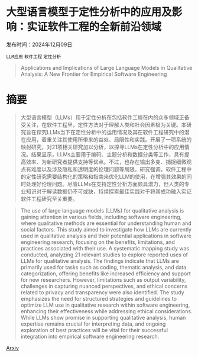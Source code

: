 # 大型语言模型于定性分析中的应用及影响：实证软件工程的全新前沿领域

发布时间：2024年12月09日

`LLM应用` `软件工程` `定性分析`

> Applications and Implications of Large Language Models in Qualitative Analysis: A New Frontier for Empirical Software Engineering

# 摘要

> 大型语言模型（LLMs）用于定性分析在包括软件工程在内的众多领域正备受关注，在软件工程里，定性方法对于理解人类和社会因素极为关键。本研究旨在探究LLMs当下在定性分析中的运用情况及其在软件工程研究中的潜在应用，着重关注其使用所带来的益处、局限性和实践。开展了一项系统的映射研究，对21项相关研究加以分析，以探寻LLMs在定性分析中的应用情况。结果显示，LLMs主要用于编码、主题分析和数据分类等工作，具有提高效率、为新研究者提供支持等优点。不过，也存在输出多变、捕捉细微观点有难度以及涉及隐私和透明度的伦理问题等局限。研究强调，软件工程中的定性研究需要结构化的策略和指南来优化LLM的使用，在增强其效果的同时处理好伦理问题。尽管LLMs在支持定性分析方面颇具潜力，但人类的专业知识对于解读数据仍不可或缺，持续探索最佳实践对于将其成功融入实证软件工程研究至关重要。

> The use of large language models (LLMs) for qualitative analysis is gaining attention in various fields, including software engineering, where qualitative methods are essential for understanding human and social factors. This study aimed to investigate how LLMs are currently used in qualitative analysis and their potential applications in software engineering research, focusing on the benefits, limitations, and practices associated with their use. A systematic mapping study was conducted, analyzing 21 relevant studies to explore reported uses of LLMs for qualitative analysis. The findings indicate that LLMs are primarily used for tasks such as coding, thematic analysis, and data categorization, offering benefits like increased efficiency and support for new researchers. However, limitations such as output variability, challenges in capturing nuanced perspectives, and ethical concerns related to privacy and transparency were also identified. The study emphasizes the need for structured strategies and guidelines to optimize LLM use in qualitative research within software engineering, enhancing their effectiveness while addressing ethical considerations. While LLMs show promise in supporting qualitative analysis, human expertise remains crucial for interpreting data, and ongoing exploration of best practices will be vital for their successful integration into empirical software engineering research.

[Arxiv](https://arxiv.org/abs/2412.06564)